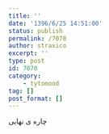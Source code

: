 ```yaml
---
title: ''
date: '1396/6/25 14:51:00'
status: publish
permalink: /7070
author: straxico
excerpt: ''
type: post
id: 7070
category:
    - tytomood
tag: []
post_format: []
---
```

چاره ی نهایی